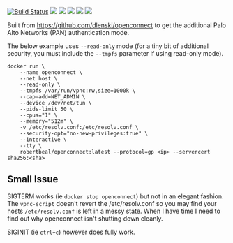 
[![Build Status](https://travis-ci.org/robertbeal/openconnect.svg?branch=master)](https://travis-ci.org/robertbeal/openconnect)
[![](https://images.microbadger.com/badges/image/robertbeal/openconnect.svg)](https://microbadger.com/images/robertbeal/openconnect "Get your own image badge on microbadger.com")
[![](https://images.microbadger.com/badges/version/robertbeal/openconnect.svg)](https://microbadger.com/images/robertbeal/openconnect "Get your own version badge on microbadger.com")
[![](https://img.shields.io/docker/pulls/robertbeal/openconnect.svg)](https://hub.docker.com/r/robertbeal/openconnect/)
[![](https://img.shields.io/docker/stars/robertbeal/openconnect.svg)](https://hub.docker.com/r/robertbeal/openconnect/)
[![](https://img.shields.io/docker/automated/robertbeal/openconnect.svg)](https://hub.docker.com/r/robertbeal/openconnect/)

Built from https://github.com/dlenski/openconnect to get the additional Palo Alto Networks (PAN) authentication mode.

The below example uses `--read-only` mode (for a tiny bit of additional security, you must include the `--tmpfs` parameter if using read-only mode).

```
docker run \
    --name openconnect \
    --net host \
    --read-only \
    --tmpfs /var/run/vpnc:rw,size=1000k \
    --cap-add=NET_ADMIN \
    --device /dev/net/tun \
    --pids-limit 50 \
    --cpus="1" \
    --memory="512m" \
    -v /etc/resolv.conf:/etc/resolv.conf \
    --security-opt="no-new-privileges:true" \
    --interactive \
    --tty \
    robertbeal/openconnect:latest --protocol=gp <ip> --servercert sha256:<sha>
```

## Small Issue

SIGTERM works (ie `docker stop openconnect`) but not in an elegant fashion. The `vpnc-script` doesn't revert the /etc/resolv.conf so you may find your hosts `/etc/resolv.conf` is left in a messy state. When I have time I need to find out why openconnect isn't shutting down cleanly. 

SIGINIT (ie `ctrl+c`) however does fully work.
